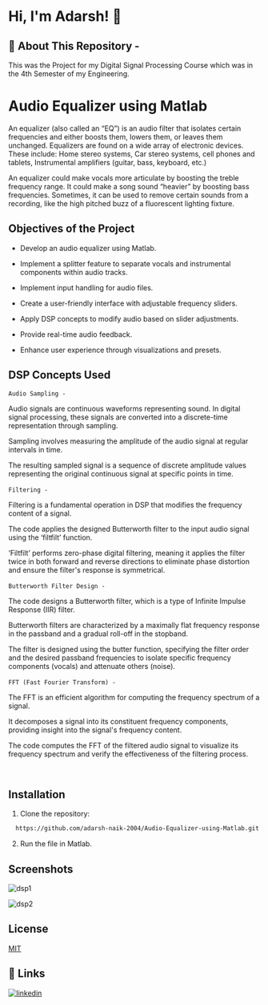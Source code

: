 
# Hi, I'm Adarsh! 👋


## 🚀 About This Repository - 
This was the Project for my Digital Signal Processing Course which was in the 4th Semester of my Engineering.


# Audio Equalizer using Matlab

An equalizer (also called an “EQ”) is an audio filter that isolates certain frequencies and either boosts them, lowers them, or leaves them unchanged. Equalizers are found on a wide array of electronic devices. These include: Home stereo systems, Car stereo systems, cell phones and tablets, Instrumental amplifiers (guitar, bass, keyboard, etc.)​

An equalizer could make vocals more articulate by boosting the treble frequency range. It could make a song sound “heavier” by boosting bass frequencies. Sometimes, it can be used to remove certain sounds from a recording, like the high pitched buzz of a fluorescent lighting fixture.​


## Objectives of the Project

- Develop an audio equalizer using Matlab.​

- Implement a splitter feature to separate vocals and instrumental components within audio tracks.​

- Implement input handling for audio files.​

- Create a user-friendly interface with adjustable frequency sliders.​

- Apply DSP concepts to modify audio based on slider adjustments.​

- Provide real-time audio feedback.​

- Enhance user experience through visualizations and presets.​


## DSP Concepts Used

```Audio Sampling - ```

Audio signals are continuous waveforms representing sound. In digital signal processing, these signals are converted into a discrete-time representation through sampling.​

Sampling involves measuring the amplitude of the audio signal at regular intervals in time.​

The resulting sampled signal is a sequence of discrete amplitude values representing the original continuous signal at specific points in time.​

```Filtering - ``` ​

Filtering is a fundamental operation in DSP that modifies the frequency content of a signal.​

The code applies the designed Butterworth filter to the input audio signal using the ‘filtfilt’ function.​

‘Filtfilt’ performs zero-phase digital filtering, meaning it applies the filter twice in both forward and reverse directions to eliminate phase distortion and ensure the filter's response is symmetrical.

```Butterworth Filter Design - ```​

The code designs a Butterworth filter, which is a type of Infinite Impulse Response (IIR) filter.​

Butterworth filters are characterized by a maximally flat frequency response in the passband and a gradual roll-off in the stopband.​

The filter is designed using the butter function, specifying the filter order and the desired passband frequencies to isolate specific frequency components (vocals) and attenuate others (noise).​

```FFT (Fast Fourier Transform) - ``` ​

The FFT is an efficient algorithm for computing the frequency spectrum of a signal.​

It decomposes a signal into its constituent frequency components, providing insight into the signal's frequency content.​

The code computes the FFT of the filtered audio signal to visualize its frequency spectrum and verify the effectiveness of the filtering process.​



​


## Installation

1. Clone the repository:

```bash
  https://github.com/adarsh-naik-2004/Audio-Equalizer-using-Matlab.git
```

2. Run the file in Matlab.
    
## Screenshots

![dsp1](https://github.com/adarsh-naik-2004/Audio-Equalizer-using-Matlab/assets/130145440/1e15a620-ba4f-44f6-853f-c4dc1d97f97e)


![dsp2](https://github.com/adarsh-naik-2004/Audio-Equalizer-using-Matlab/assets/130145440/0efc2cdf-422b-4a22-946c-32329e655fd6)


## License

[MIT](https://github.com/adarsh-naik-2004/Audio-Equalizer-using-Matlab/blob/main/LICENSE)


## 🔗 Links
[![linkedin](https://img.shields.io/badge/linkedin-0A66C2?style=for-the-badge&logo=linkedin&logoColor=white)](https://www.linkedin.com/in/adarsh-manjunath-naik-a2004m/)

